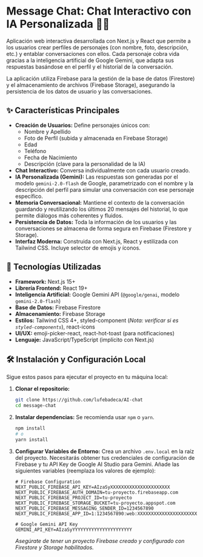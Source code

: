 # Message Chat: Chat Interactivo con IA Personalizada 🤖💬

Aplicación web interactiva desarrollada con Next.js y React que permite a los usuarios crear perfiles de personajes (con nombre, foto, descripción, etc.) y entablar conversaciones con ellos. Cada personaje cobra vida gracias a la inteligencia artificial de Google Gemini, que adapta sus respuestas basándose en el perfil y el historial de la conversación.

La aplicación utiliza Firebase para la gestión de la base de datos (Firestore) y el almacenamiento de archivos (Firebase Storage), asegurando la persistencia de los datos de usuario y las conversaciones.

## ✨ Características Principales

* **Creación de Usuarios:** Define personajes únicos con:
    * Nombre y Apellido
    * Foto de Perfil (subida y almacenada en Firebase Storage)
    * Edad
    * Teléfono
    * Fecha de Nacimiento
    * Descripción (clave para la personalidad de la IA)
* **Chat Interactivo:** Conversa individualmente con cada usuario creado.
* **IA Personalizada (Gemini):** Las respuestas son generadas por el modelo `gemini-2.0-flash` de Google, parametrizado con el nombre y la descripción del perfil para simular una conversación con ese personaje específico.
* **Memoria Conversacional:** Mantiene el contexto de la conversación guardando y reutilizando los últimos 20 mensajes del historial, lo que permite diálogos más coherentes y fluidos.
* **Persistencia de Datos:** Toda la información de los usuarios y las conversaciones se almacena de forma segura en Firebase (Firestore y Storage).
* **Interfaz Moderna:** Construida con Next.js, React y estilizada con Tailwind CSS. Incluye selector de emojis y íconos.

## 🚀 Tecnologías Utilizadas

* **Framework:** Next.js 15+
* **Librería Frontend:** React 19+
* **Inteligencia Artificial:** Google Gemini API (`@google/genai`, modelo `gemini-2.0-flash`)
* **Base de Datos:** Firebase Firestore
* **Almacenamiento:** Firebase Storage
* **Estilos:** Tailwind CSS 4+, styled-component (*Nota: verificar si es `styled-components`*), react-icons
* **UI/UX:** emoji-picker-react, react-hot-toast (para notificaciones)
* **Lenguaje:** JavaScript/TypeScript (implícito con Next.js)

## 🛠️ Instalación y Configuración Local

Sigue estos pasos para ejecutar el proyecto en tu máquina local:

1.  **Clonar el repositorio:**
    ```bash
    git clone https://github.com/lufebadeca/AI-chat
    cd message-chat
    ```

2.  **Instalar dependencias:**
    Se recomienda usar `npm` o `yarn`.
    ```bash
    npm install
    # o
    yarn install
    ```

3.  **Configurar Variables de Entorno:**
    Crea un archivo `.env.local` en la raíz del proyecto. Necesitarás obtener tus credenciales de configuración de Firebase y tu API Key de Google AI Studio para Gemini. Añade las siguientes variables (reemplaza los valores de ejemplo):

    ```env
    # Firebase Configuration
    NEXT_PUBLIC_FIREBASE_API_KEY=AIzaSyXXXXXXXXXXXXXXXXXXXXXX
    NEXT_PUBLIC_FIREBASE_AUTH_DOMAIN=tu-proyecto.firebaseapp.com
    NEXT_PUBLIC_FIREBASE_PROJECT_ID=tu-proyecto
    NEXT_PUBLIC_FIREBASE_STORAGE_BUCKET=tu-proyecto.appspot.com
    NEXT_PUBLIC_FIREBASE_MESSAGING_SENDER_ID=1234567890
    NEXT_PUBLIC_FIREBASE_APP_ID=1:1234567890:web:XXXXXXXXXXXXXXXXXXXXXX

    # Google Gemini API Key
    GEMINI_API_KEY=AIzaSyYYYYYYYYYYYYYYYYYYYYYY
    ```
    *Asegúrate de tener un proyecto Firebase creado y configurado con Firestore y Storage habilitados.*